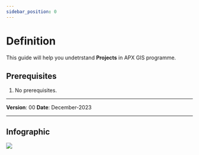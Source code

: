 ```yaml
---
sidebar_position: 0
---
```

# Definition

This guide will help you undetrstand **Projects** in APX GIS programme.

## **Prerequisites**
1.	No prerequisites.

------------

**Version**: 00
**Date**: December-2023

------------
## **Infographic**


![](/img/GEN-PRO-DEF/info-proyects.jpg)